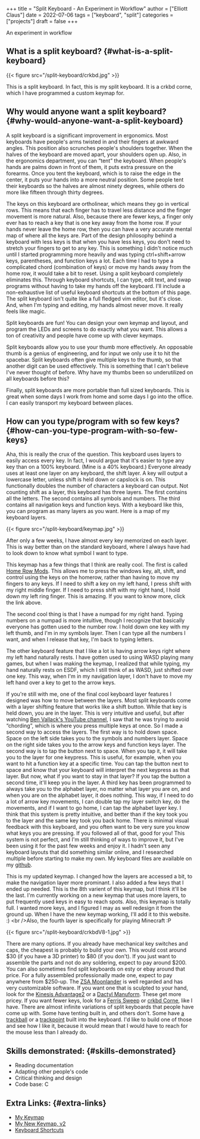 +++
title = "Split Keyboard - An Experiment in Workflow"
author = ["Elliott Claus"]
date = 2022-07-06
tags = ["keyboard", "split"]
categories = ["projects"]
draft = false
+++

An experiment in workflow


## What is a split keyboard? {#what-is-a-split-keyboard}

{{< figure src="/split-keyboard/crkbd.jpg" >}}

This is a split keyboard. In fact, this is my split keyboard. It is a crkbd corne, which I have programmed a custom keymap for.


## Why would anyone want a split keyboard? {#why-would-anyone-want-a-split-keyboard}

A split keyboard is a significant improvement in ergonomics. Most
              keyboards have people's arms twisted in and their fingers at
              awkward angles. This position also scrunches people's shoulders
              together. When the halves of the keyboard are moved apart, your
              shoulders open up. Also, in the ergonomics department, you can
              “tent” the keyboard. When people's hands are palms down in front
              of them, it puts extra pressure on the forearms. Once you tent the
              keyboard, which is to raise the edge in the center, it puts your
              hands into a more neutral position. Some people tent their
              keyboards so the halves are almost ninety degrees, while others do
              more like fifteen through thirty degrees.

The keys on this keyboard are ortholinear, which means they go in
              vertical rows. This means that each finger has to travel less
              distance and the finger movement is more natural. Also, because
              there are fewer keys, a finger only ever has to reach a key that
              is one key away from the home row. If your hands never leave the
              home row, then you can have a very accurate mental map of where
              all the keys are. Part of the design philosophy behind a keyboard
              with less keys is that when you have less keys, you don't need to
              stretch your fingers to get to any key. This is something I didn't
              notice much until I started programming more heavily and was
              typing ctrl+shift+arrow keys, parentheses, and function keys a
              lot. Each time I had to type a complicated chord (combination of
              keys) or move my hands away from the home row, it would take a bit
              to reset. Using a split keyboard completely eliminates this.
              Through keyboard shortcuts, I can type, edit text, and swap
              programs without having to take my hands off the keyboard. I'll
              include a non-exhaustive list of useful keyboard shortcuts at the
              bottom of this page. The split keyboard isn't quite like a full
              fledged vim editor, but it's close. And, when I'm typing and
              editing, my hands almost never move. It really feels like magic.

Split keyboards are fun! You can design your own keymap and
layout, and program the LEDs and screens to do exactly what you
want. This allows a ton of creativity and people have come up with
clever keymaps.

Split keyboards allow you to use your thumb more effectively. An
opposable thumb is a genius of engineering, and for input we only
use it to hit the spacebar. Split keyboards often give multiple
keys to the thumb, so that another digit can be used effectively.
This is something that I can't believe I've never thought of
before. Why have my thumbs been so underutilized on all keyboards
before this?

Finally, split keyboards are more portable than full sized
keyboards. This is great when some days I work from home and some
days I go into the office. I can easily transport my keyboard
between places.


## How can you type/program with so few keys? {#how-can-you-type-program-with-so-few-keys}

Aha, this is really the crux of the question. This keyboard uses
layers to easily access every key. In fact, I would argue that
it's easier to type any key than on a 100% keyboard. (Mine is a
40% keyboard.) Everyone already uses at least one layer on any
keyboard, the shift layer. A key will output a lowercase letter,
unless shift is held down or capslock is on. This functionally
doubles the number of characters a keyboard can output. Not
counting shift as a layer, this keyboard has three layers. The
first contains all the letters. The second contains all symbols
and numbers. The third contains all navigation keys and function
keys. With a keyboard like this, you can program as many layers as
you want. Here is a map of my keyboard layers.

{{< figure src="/split-keyboard/keymap.jpg" >}}

After only a few weeks, I have almost every key memorized on each
              layer. This is way better than on the standard keyboard, where I
              always have had to look down to know what symbol I want to type.

This keymap has a few things that I think are really cool. The
              first is called
              [Home Row Mods](https://precondition.github.io/home-row-mods).
              This allows me to press the windows key, alt, shift, and
              control using the keys on the homerow, rather than having to move
              my fingers to any keys. If I need to shift a key on my left hand,
              I press shift with my right middle finger. If I need to press
              shift with my right hand, I hold down my left ring finger. This is
              amazing. If you want to know more, click the link above.

The second cool thing is that I have a numpad for my right hand.
              Typing numbers on a numpad is more intuitive, though I recognize
              that basically everyone has gotten used to the number row. I hold
              down one key with my left thumb, and I'm in my symbols layer. Then
              I can type all the numbers I want, and when I release that key,
              I'm back to typing letters.

The other keyboard feature that I like a lot is having arrow keys
right where my left hand naturally rests. I have gotten used to
using WASD playing many games, but when I was making the keymap, I
realized that while typing, my hand naturally rests on ESDF, which
I still think of as WASD, just shifted over one key. This way,
when I'm in my navigation layer, I don't have to move my left hand
over a key to get to the arrow keys.

If you're still with me, one of the final cool keyboard layer
features I designed was how to move between the layers. Most split
keyboards come with a layer shifting feature that works like a
shift button. While that key is held down, you are in the layer.
This is very intuitive and useful, but after watching
[Ben Vallack's YouTube channel](https://www.youtube.com/c/BenVallack),
I saw that he was trying to avoid “chording”, which is where
you press multiple keys at once. So I made a second way to access
the layers. The first way is to hold down space. Space on the left
side takes you to the symbols and numbers layer. Space on the
right side takes you to the arrow keys and function keys layer.
The second way is to tap the button next to space. When you tap
it, it will take you to the layer for one keypress. This is
useful, for example, when you want to hit a function key at a
specific time. You can tap the button next to space and know that
your keyboard will interpret the next keypress as that layer. But
now, what if you want to stay in that layer? If you tap the button
a second time, it'll keep you in the layer. A third key has been
programmed to always take you to the alphabet layer, no matter
what layer you are on, and when you are on the alphabet layer, it
does nothing. This way, if I need to do a lot of arrow key
movements, I can double tap my layer switch key, do the movements,
and if I want to go home, I can tap the alphabet layer key. I
think that this system is pretty intuitive, and better than if the
key took you to the layer and the same key took you back home.
There is minimal visual feedback with this keyboard, and you often
want to be very sure you know what keys you are pressing. If you
followed all of that, good for you! This system is not perfect,
and I'm still thinking of ways to improve it, but I've been using
it for the past few weeks and enjoy it. I hadn't seen any keyboard
layouts that did something similar online, and I researched
multiple before starting to make my own. My keyboard files are
available on my
[github](https://github.com/emdashii/qmk_firmware/tree/master/keyboards/crkbd/keymaps/emdashiiAnimation).

This is my updated keymap. I changed how the layers are accessed a
              bit, to make the navigation layer more prominant. I also added a
              few keys that I ended up needed. This is the 8th varient of this
              keymap, but I think it'll be the last. I'm currently working on a
              new keymap that uses more layers, to put frequently used keys in
              easy to reach spots. Also, this keymap is totally full. I wanted
              more keys, and I figured I may as well redesign it from the ground
              up. When I have the new keymap working, I'll add it to this
              website. :) &lt;br /&gt;Also, the fourth layer is specifically for
              playing Minecraft :P

{{< figure src="/split-keyboard/crkbdV8-1.jpg" >}}

There are many options. If you already have mechanical key
              switches and caps, the cheapest is probably to build your own.
              This would cost around $30 (if you have a 3D printer) to $80 (if
              you don't). If you just want to assemble the parts and not do any
              soldering, expect to pay around $200. You can also sometimes find
              split keyboards on esty or ebay around that price. For a fully
              assembled professionally made one, expect to pay anywhere from
              $250-up. The
              [ZSA Moonlander](https://www.zsa.io/moonlander/)
              is well regarded and has very customizable software. If you want
              one that is sculpted to your hand, look for the
              [Kinesis Advantage2](https://kinesis-ergo.com/shop/advantage2/)
              or a
              [Dactyl Manuform](https://github.com/adereth/dactyl-keyboard).
              These get more pricey. If you want fewer keys, look for a
              [Ferris Sweep](https://github.com/davidphilipbarr/Sweep)
              or
              [crkbd Corne](https://github.com/foostan/crkbd),
               like I have. There are almost infinite variations of split
              keyboards that people have come up with. Some have tenting built
              in, and others don't. Some have
              [a](https://github.com/greyhatmiddleman/crkbd-pimoroni-trackball)
              [trackball](https://github.com/Bastardkb/Charybdis)
              or a
              [trackpoint](https://github.com/joric/jorne/wiki/Trackpoint)
              built into the keyboard. I'd like to build one of those and see
              how I like it, because it would mean that I would have to reach
              for the mouse less than I already do.


## Skills demonstrated: {#skills-demonstrated}

-   Reading documentation
-   Adapting other people's code
-   Critical thinking and design
-   Code base: C


## Extra Links: {#extra-links}

-   [My Keymap](/split-keyboard/crkbdV6.pdf)
-   [My New Keymap, v2](/split-keyboard/KeyboardLayoutScreenshotsv2.pdf)
-   [Keyboard Shortcuts](/posts/keyboard-shortcuts)
